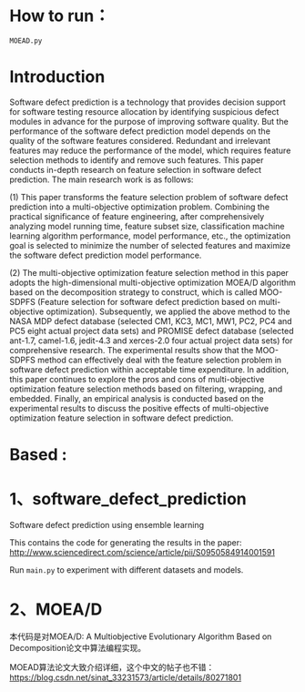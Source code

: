 # How to run：
`MOEAD.py`
# Introduction
Software defect prediction is a technology that provides decision support for software testing resource allocation by identifying suspicious defect modules in advance for the purpose of improving software quality. But the performance of the software defect prediction model depends on the quality of the software features considered. Redundant and irrelevant features may reduce the performance of the model, which requires feature selection methods to identify and remove such features. This paper conducts in-depth research on feature selection in software defect prediction. The main research work is as follows:

(1) This paper transforms the feature selection problem of software defect prediction into a multi-objective optimization problem. Combining the practical significance of feature engineering, after comprehensively analyzing model running time, feature subset size, classification machine learning algorithm performance, model performance, etc., the optimization goal is selected to minimize the number of selected features and maximize the software defect prediction model performance.

(2) The multi-objective optimization feature selection method in this paper adopts the high-dimensional multi-objective optimization MOEA/D algorithm based on the decomposition strategy to construct, which is called MOO-SDPFS (Feature selection for software defect prediction based on multi-objective optimization). Subsequently, we applied the above method to the NASA MDP defect database (selected CM1, KC3, MC1, MW1, PC2, PC4 and PC5 eight actual project data sets) and PROMISE defect database (selected ant-1.7, camel-1.6, jedit-4.3 and xerces-2.0 four actual project data sets) for comprehensive research. The experimental results show that the MOO-SDPFS method can effectively deal with the feature selection problem in software defect prediction within acceptable time expenditure. In addition, this paper continues to explore the pros and cons of multi-objective optimization feature selection methods based on filtering, wrapping, and embedded. Finally, an empirical analysis is conducted based on the experimental results to discuss the positive effects of multi-objective optimization feature selection in software defect prediction.






# Based :
# 1、software_defect_prediction
Software defect prediction using ensemble learning

This contains the code for generating the results in the paper:
http://www.sciencedirect.com/science/article/pii/S0950584914001591

Run `main.py` to experiment with different datasets and models.
# 2、MOEA/D
本代码是对MOEA/D: A Multiobjective Evolutionary Algorithm Based on Decomposition论文中算法编程实现。

MOEAD算法论文大致介绍详细，这个中文的帖子也不错：https://blog.csdn.net/sinat_33231573/article/details/80271801
